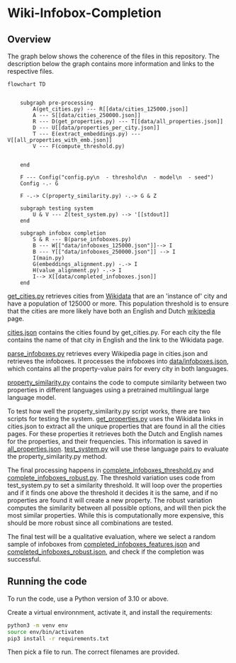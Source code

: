 # Wiki-Infobox-Completion

## Overview

The graph below shows the coherence of the files in this repository. The description below the graph contains more information and links to the respective files. 

```mermaid
flowchart TD


    subgraph pre-processing
        A(get_cities.py) --- R[[data/cities_125000.json]] 
        A --- S[[data/cities_250000.json]]
        R --- D(get_properties.py) --- T[[data/all_properties.json]] 
        D --- U[[data/properties_per_city.json]] 
        T --- E(extract_embeddings.py) --- V[[all_properties_with_emb.json]]
        V --- F(compute_threshold.py) 

        
    end
    
    F --- Config("config.py\n  - threshold\n  - model\n  - seed")
    Config -.- G

    F -.-> C(property_similarity.py) -.-> G & Z

    subgraph testing system
        U & V --- Z(test_system.py) --> '[[stdout]]
    end

    subgraph infobox completion
        S & R --- B(parse_infoboxes.py)
        B --- W[["data/infoboxes_125000.json"]]--> I
        B --- Y[["data/infoboxes_250000.json"]] --> I
        I(main.py)
        G(embeddings_alignment.py) -.-> I
        H(value_alignment.py) -.-> I
        I--> X[[data/completed_infoboxes.json]]
    end

```

[get_cities.py](./get_cities.py) retrieves cities from [Wikidata](https://www.wikidata.org/wiki/Wikidata:Main_Page) that are an 'instance of' city and have a population of 125000 or more. This population threshold is to ensure that the cities are more likely have both an English and Dutch [wikipedia](https://www.wikipedia.org/) page.

[cities.json](data/cities.json) contains the cities found by get_cities.py. For each city the file contains the name of that city in English and the link to the Wikidata page.

[parse_infoboxes.py](./parse_infoboxes.py) retrieves every Wikipedia page in cities.json and retrieves the infoboxes. It processes the infoboxes into [data/infoboxes.json](./data/infoboxes.json), which contains all the property-value pairs for every city in both languages.

[property_similarity.py](./property_similarity.py) contains the code to compute similarity between two properties in different languages using a pretrained multilingual large language model. 

To test how well the property_similarity.py script works, there are two scripts for testing the system. [get_properties.py](./get_properties.py) uses the Wikidata links in cities.json to extract all the unique properties that are found in all the cities pages. For these properties it retrieves both the Dutch and English names for the properties, and their frequencies. This information is saved in [all_properties.json](./data/all_properties.json). [test_system.py](test_system.py) will use these language pairs to evaluate the property_similarity.py method.

The final processing happens in [complete_infoboxes_threshold.py](./complete_infoboxes_threshold.py) and [complete_infoboxes_robust.py](./complete_infoboxes_robust.py). The threshold variation uses code from test_system.py to set a similarity threshold. It will loop over the properties and if it finds one above the threshold it decides it is the same, and if no properties are found it will create a new property. The robust variation computes the similarity between all possible options, and will then pick the most similar properties. While this is computationally more expensive, this should be more robust since all combinations are tested. 

The final test will be a qualitative evaluation, where we select a random sample of infoboxes from [completed_infoboxes_features.json](./data/completed_infoboxes_features.json) and [completed_infoboxes_robust.json](./data/completed_infoboxes_robust.json), and check if the completion was successful. 

## Running the code

To run the code, use a Python version of 3.10 or above.

 Create a virtual environnment, activate it, and install the requirements:

```bash
python3 -m venv env
source env/bin/activaten
pip3 install -r requirements.txt
```

Then pick a file to run. The correct filenames are provided.